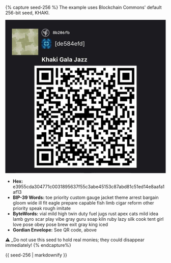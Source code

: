 {% capture seed-256 %}
The example uses Blockchain Commons' default 256-bit seed, KHAKI.

![](/assets/images/seed-256.jpg)

* **Hex:** e3955cda304771c0031895637f55c3abe45153c87abd81c51ed14e8aafa1af13
* **BIP-39 Words:** toe priority custom gauge jacket theme arrest bargain gloom wide ill fit eagle prepare capable fish limb cigar reform other priority speak rough imitate
* **ByteWords:** vial mild high twin duty fuel jugs rust apex cats mild idea lamb gyro scar play vibe gray guru soap kiln ruby lazy silk cook tent girl love pose obey pose brew exit gray king iced
* **Gordian Envelope:** See QR code, above

:warning: _Do not use this seed to hold real monies; they could
disappear immediately!
{% endcapture%}

<div class="notice--info">{{ seed-256 | markdownify }}</div>
